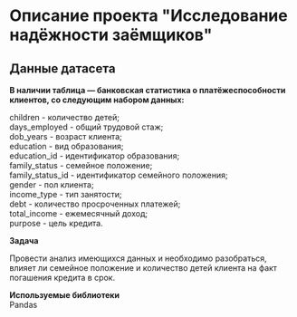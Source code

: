 # Описание проекта "Исследование надёжности заёмщиков"  
## Данные датасета  
**В наличии таблица — банковская статистика о платёжеспособности клиентов, со следующим набором данных:**  

children - количество детей;  
days_employed - общий трудовой стаж;  
dob_years - возраст клиента;  
education - вид образования;  
education_id - идентификатор образования;  
family_status - семейное положение;  
family_status_id - идентификатор семейного положения;  
gender - пол клиента;  
income_type - тип занятости;  
debt - количество просроченных платежей;  
total_income - ежемесячный доход;  
purpose - цель кредита.  

**Задача** 

Провести анализ имеющихся данных и необходимо разобраться, влияет ли семейное положение и количество детей клиента на факт погашения кредита в срок.  

**Используемые библиотеки**  
Pandas
